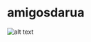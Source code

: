 # amigosdarua
![alt text](https://drive.google.com/file/d/1q4V-87far-xW0JpsFD1-AvIq5t7qdXia/view?usp=sharing)
